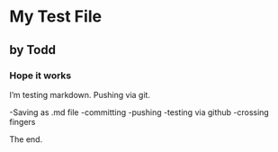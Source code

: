 # My Test File
## by Todd
### Hope it works

I’m testing markdown.  Pushing via git.

-Saving as .md file
-committing
-pushing
-testing via github
-crossing fingers

The end.